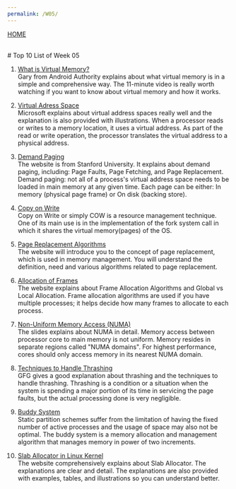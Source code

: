 ```yaml
---
permalink: /W05/
---
```

[HOME](../)

<br>
# Top 10 List of Week 05

1. [What is Virtual Memory?](https://www.youtube.com/watch?v=2quKyPnUShQ)<br>
Gary from Android Authority explains about what virtual memory is in a simple and comprehensive way. The 11-minute video is really worth watching if you want to know about virtual memory and how it works.

2. [Virtual Adress Space](https://docs.microsoft.com/en-us/windows-hardware/drivers/gettingstarted/virtual-address-spaces)<br>
Microsoft explains about virtual address spaces really well and the explanation is also provided with illustrations. When a processor reads or writes to a memory location, it uses a virtual address. As part of the read or write operation, the processor translates the virtual address to a physical address.

3. [Demand Paging](https://web.stanford.edu/~ouster/cgi-bin/cs140-spring14/lecture.php?topic=paging)<br>
The website is from Stanford University. It explains about demand paging, including: Page Faults, Page Fetching, and Page Replacement. Demand paging: not all of a process's virtual address space needs to be loaded in main memory at any given time. Each page can be either: In memory (physical page frame) or On disk (backing store).

4. [Copy on Write](https://www.geeksforgeeks.org/copy-on-write/)<br>
Copy on Write or simply COW is a resource management technique. One of its main use is in the implementation of the fork system call in which it shares the virtual memory(pages) of the OS.

5. [Page Replacement Algorithms](https://afteracademy.com/blog/what-are-the-page-replacement-algorithms)<br>
The website will introduce you to the concept of page replacement, which is used in memory management. You will understand the definition, need and various algorithms related to page replacement.

6. [Allocation of Frames](https://www.geeksforgeeks.org/operating-system-allocation-frames/)<br>
The website explains about Frame Allocation Algorithms and Global vs Local Allocation. Frame allocation algorithms are used if you have multiple processes; it helps decide how many frames to allocate to each process.

7. [Non-Uniform Memory Access (NUMA)](https://www.cc.gatech.edu/~echow/ipcc/hpc-course/HPC-numa.pdf)<br>
The slides explains about NUMA in detail. Memory access between processor core to main memory is not uniform. Memory resides in separate regions called "NUMA domains". For highest performance, cores should only access memory in its nearest NUMA domain.

8. [Techniques to Handle Thrashing](https://www.geeksforgeeks.org/techniques-to-handle-thrashing/)<br>
GFG gives a good explanation about thrashing and the techniques to handle thrashing. Thrashing is a condition or a situation when the system is spending a major portion of its time in servicing the page faults, but the actual processing done is very negligible.

9. [Buddy System](https://www.geeksforgeeks.org/buddy-system-memory-allocation-technique/)<br>
Static partition schemes suffer from the limitation of having the fixed number of active processes and the usage of space may also not be optimal. The buddy system is a memory allocation and management algorithm that manages memory in power of two increments.

10. [Slab Allocator in Linux Kernel](https://www.kernel.org/doc/gorman/html/understand/understand011.html)<br>
The website comprehensively explains about Slab Allocator. The explanations are clear and detail. The explanations are also provided with examples, tables, and illustrations so you can understand better.

